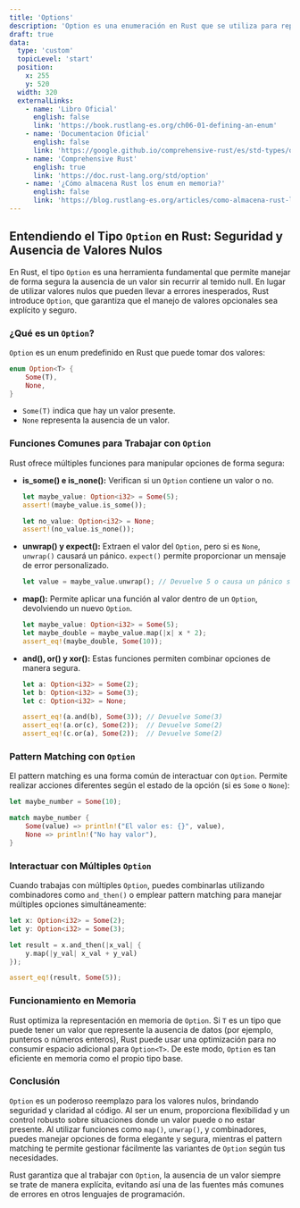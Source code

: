 ```yaml
---
title: 'Options'
description: 'Option es una enumeración en Rust que se utiliza para representar valores que pueden o no estar presentes'
draft: true
data:
  type: 'custom'
  topicLevel: 'start'
  position:
    x: 255
    y: 520
  width: 320
  externalLinks:
    - name: 'Libro Oficial'
      english: false
      link: 'https://book.rustlang-es.org/ch06-01-defining-an-enum'
    - name: 'Documentacion Oficial'
      english: false
      link: 'https://google.github.io/comprehensive-rust/es/std-types/option.html'
    - name: 'Comprehensive Rust'
      english: true
      link: 'https://doc.rust-lang.org/std/option'
    - name: '¿Cómo almacena Rust los enum en memoria?'
      english: false
      link: 'https://blog.rustlang-es.org/articles/como-almacena-rust-los-enum-en-memoria'
---
```

## Entendiendo el Tipo `Option` en Rust: Seguridad y Ausencia de Valores Nulos

En Rust, el tipo `Option` es una herramienta fundamental que permite manejar de forma segura la ausencia de un valor sin recurrir al temido null. En lugar de utilizar valores nulos que pueden llevar a errores inesperados, Rust introduce `Option`, que garantiza que el manejo de valores opcionales sea explícito y seguro.

### ¿Qué es un `Option`?

`Option` es un enum predefinido en Rust que puede tomar dos valores:

```rust
enum Option<T> {
    Some(T),
    None,
}
```

- `Some(T)` indica que hay un valor presente.
- `None` representa la ausencia de un valor.

### Funciones Comunes para Trabajar con `Option`

Rust ofrece múltiples funciones para manipular opciones de forma segura:

- **is_some() e is_none():** Verifican si un `Option` contiene un valor o no.
  
  ```rust
  let maybe_value: Option<i32> = Some(5);
  assert!(maybe_value.is_some());

  let no_value: Option<i32> = None;
  assert!(no_value.is_none());
  ```

- **unwrap() y expect():** Extraen el valor del `Option`, pero si es `None`, `unwrap()` causará un pánico. `expect()` permite proporcionar un mensaje de error personalizado.

  ```rust
  let value = maybe_value.unwrap(); // Devuelve 5 o causa un pánico si es None.
  ```

- **map():** Permite aplicar una función al valor dentro de un `Option`, devolviendo un nuevo `Option`.

  ```rust
  let maybe_value: Option<i32> = Some(5);
  let maybe_double = maybe_value.map(|x| x * 2);
  assert_eq!(maybe_double, Some(10));
  ```

- **and(), or() y xor():** Estas funciones permiten combinar opciones de manera segura.

  ```rust
  let a: Option<i32> = Some(2);
  let b: Option<i32> = Some(3);
  let c: Option<i32> = None;

  assert_eq!(a.and(b), Some(3)); // Devuelve Some(3)
  assert_eq!(a.or(c), Some(2));  // Devuelve Some(2)
  assert_eq!(c.or(a), Some(2));  // Devuelve Some(2)
  ```

### Pattern Matching con `Option`

El pattern matching es una forma común de interactuar con `Option`. Permite realizar acciones diferentes según el estado de la opción (si es `Some` o `None`):

```rust
let maybe_number = Some(10);

match maybe_number {
    Some(value) => println!("El valor es: {}", value),
    None => println!("No hay valor"),
}
```

### Interactuar con Múltiples `Option`

Cuando trabajas con múltiples `Option`, puedes combinarlas utilizando combinadores como `and_then()` o emplear pattern matching para manejar múltiples opciones simultáneamente:

```rust
let x: Option<i32> = Some(2);
let y: Option<i32> = Some(3);

let result = x.and_then(|x_val| {
    y.map(|y_val| x_val + y_val)
});

assert_eq!(result, Some(5));
```

### Funcionamiento en Memoria

Rust optimiza la representación en memoria de `Option`. Si `T` es un tipo que puede tener un valor que represente la ausencia de datos (por ejemplo, punteros o números enteros), Rust puede usar una optimización para no consumir espacio adicional para `Option<T>`. De este modo, `Option` es tan eficiente en memoria como el propio tipo base.

### Conclusión

`Option` es un poderoso reemplazo para los valores nulos, brindando seguridad y claridad al código. Al ser un enum, proporciona flexibilidad y un control robusto sobre situaciones donde un valor puede o no estar presente. Al utilizar funciones como `map()`, `unwrap()`, y combinadores, puedes manejar opciones de forma elegante y segura, mientras el pattern matching te permite gestionar fácilmente las variantes de `Option` según tus necesidades.

Rust garantiza que al trabajar con `Option`, la ausencia de un valor siempre se trate de manera explícita, evitando así una de las fuentes más comunes de errores en otros lenguajes de programación.
